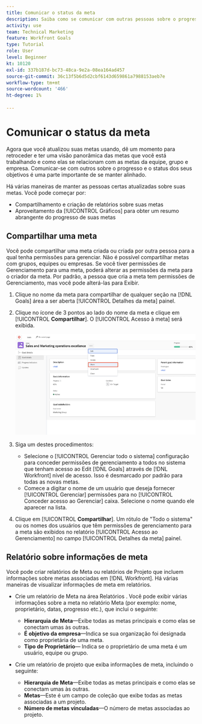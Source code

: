```yaml
---
title: Comunicar o status da meta
description: Saiba como se comunicar com outras pessoas sobre o progresso e o status de suas metas em [!DNL Workfront Goals].
activity: use
team: Technical Marketing
feature: Workfront Goals
type: Tutorial
role: User
level: Beginner
kt: 10120
exl-id: 337b187d-bc73-48ca-9e2a-08ea164ad457
source-git-commit: 36c13f5b6d5d2cbf6143d659861a7988153aeb7e
workflow-type: tm+mt
source-wordcount: '466'
ht-degree: 1%

---
```


# Comunicar o status da meta

Agora que você atualizou suas metas usando, dê um momento para retroceder e ter uma visão panorâmica das metas que você está trabalhando e como elas se relacionam com as metas da equipe, grupo e empresa. Comunicar-se com outros sobre o progresso e o status dos seus objetivos é uma parte importante de se manter alinhado.

Há várias maneiras de manter as pessoas certas atualizadas sobre suas metas. Você pode começar por:

* Compartilhamento e criação de relatórios sobre suas metas
* Aproveitamento da [!UICONTROL Gráficos] para obter um resumo abrangente do progresso de suas metas

## Compartilhar uma meta

Você pode compartilhar uma meta criada ou criada por outra pessoa para a qual tenha permissões para gerenciar. Não é possível compartilhar metas com grupos, equipes ou empresas. Se você tiver permissões de Gerenciamento para uma meta, poderá alterar as permissões da meta para o criador da meta. Por padrão, a pessoa que cria a meta tem permissões de Gerenciamento, mas você pode alterá-las para Exibir.

1. Clique no nome da meta para compartilhar de qualquer seção na [!DNL Goals] área a ser aberta [!UICONTROL Detalhes da meta] painel.

1. Clique no ícone de 3 pontos ao lado do nome da meta e clique em [!UICONTROL **Compartilhar**]. O [!UICONTROL Acesso à meta] será exibida.

   ![Ativos](assets/17-workfront-goals-share-a-goal.png)

1. Siga um destes procedimentos:

   * Selecione o [!UICONTROL Gerenciar todo o sistema] configuração para conceder permissões de gerenciamento a todos no sistema que tenham acesso ao Edit [!DNL Goals] através de [!DNL Workfront] nível de acesso. Isso é desmarcado por padrão para todas as novas metas.
   * Comece a digitar o nome de um usuário que deseja fornecer [!UICONTROL Gerenciar] permissões para no [!UICONTROL Conceder acesso ao Gerenciar] caixa. Selecione o nome quando ele aparecer na lista.

1. Clique em [!UICONTROL **Compartilhar**]. Um rótulo de &quot;Todo o sistema&quot; ou os nomes dos usuários que têm permissões de gerenciamento para a meta são exibidos no relatório [!UICONTROL Acesso ao Gerenciamento] no campo [!UICONTROL Detalhes da meta] painel.

## Relatório sobre informações de meta

Você pode criar relatórios de Meta ou relatórios de Projeto que incluem informações sobre metas associadas em [!DNL Workfront]. Há várias maneiras de visualizar informações de meta em relatórios.

* Crie um relatório de Meta na área Relatórios . Você pode exibir várias informações sobre a meta no relatório Meta (por exemplo: nome, proprietário, datas, progresso etc.), que inclui o seguinte:

   * **Hierarquia de Meta**—Exibe todas as metas principais e como elas se conectam umas às outras.
   * **É objetivo da empresa**—Indica se sua organização foi designada como proprietária de uma meta.
   * **Tipo de Proprietário**— Indica se o proprietário de uma meta é um usuário, equipe ou grupo.

* Crie um relatório de projeto que exiba informações de meta, incluindo o seguinte:
   * **Hierarquia de Meta**—Exibe todas as metas principais e como elas se conectam umas às outras.
   * **Metas**—Este é um campo de coleção que exibe todas as metas associadas a um projeto.
   * **Número de metas vinculadas**—O número de metas associadas ao projeto.
